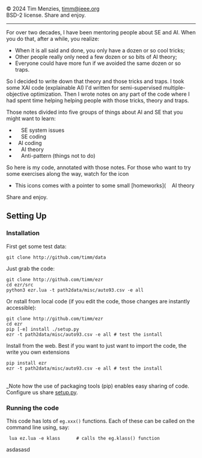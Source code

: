 &copy; 2024 Tim Menzies, timm@ieee.org     
BSD-2 license. Share and enjoy.  

----------------------------------

For over two decades, I have been mentoring people
 about SE and AI.  When you do that, after
a while, you realize:

- When it is all said and done, you only have a dozen or so cool tricks;
- Other people really only need a  few dozen or so bits of AI theory;
- Everyone  could have more fun if we avoided the same 
  dozen or so traps.

So I decided to write down that theory and those tricks and    traps.
I took some XAI code (explainable AI) I'd written for semi-supervised
multiple-objective optimization. Then I wrote notes on any
part of the code where  I had spent time helping helping people
with  those tricks, theory and traps.

Those notes  divided into five groups of things about AI and SE
that you might want to learn:

- <i class="_ikon"></i>  &nbsp; &nbsp; SE system issues
- <i class="_tools"></i> &nbsp; &nbsp; SE coding  
- <i class="_robot"></i> &nbsp;        AI coding 
- <i class="_flask"></i> &nbsp; &nbsp; AI theory 
- <i class="_skull"></i> &nbsp; &nbsp; Anti-pattern (things not to do)

So here is my code, annotated with those  notes. 
For those who want to try some exercises along the way, watch for the icon

- <i class="_todo"></i> This icons comes with a pointer to some small
  [homeworks](&nbsp; &nbsp; AI theory 


Share and enjoy.

## Setting Up

### Installation

First get some test data:

    git clone http://github.com/timm/data

Just grab the code:

    git clone http://github.com/timm/ezr
    cd ezr/src
    python3 ezr.lua -t path2data/misc/auto93.csv -e all

Or nstall from local code (if you edit the code, those changes are
instantly accessible):

    git clone http://github.com/timm/ezr
    cd ezr
    pip [-e] install ./setup.py
    ezr -t path2data/misc/auto93.csv -e all # test the isntall

Install from the web. Best if you want to just want to import the code,
the write you own extensions

    pip install ezr
    ezr -t path2data/misc/auto93.csv -e all # test the install

<i class="_ikon"></i>   
_Note how the use of packaging tools (pip) enables easy sharing of code.
Configure  us share [setup.py](https://github.com/timm/ezr/blob/main/README.md). 

###  Running the code 

This code has lots of
`eg.xxx()` functions. Each of these can be called on the command line
using, say:

     lua ez.lua -e klass      # calls the eg.klass() function


asdasasd 
